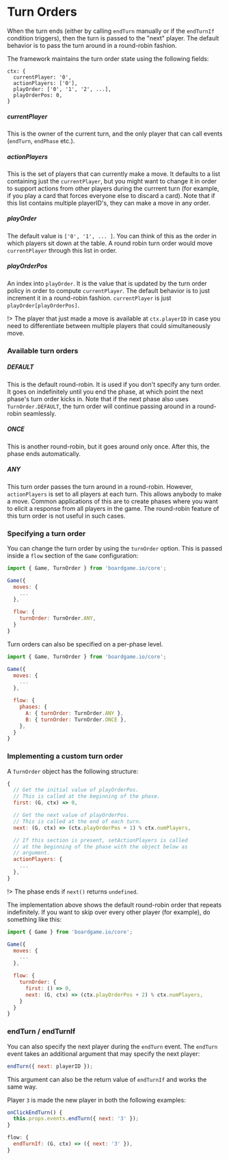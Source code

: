 # Turn Orders

When the turn ends (either by calling `endTurn` manually
or if the `endTurnIf` condition triggers), then the
turn is passed to the "next" player. The default behavior
is to pass the turn around in a round-robin fashion.

The framework maintains the turn order state using the
following fields:

```
ctx: {
  currentPlayer: '0',
  actionPlayers: ['0'],
  playOrder: ['0', '1', '2', ...],
  playOrderPos: 0,
}
```

##### currentPlayer

This is the owner of the current turn, and the only
player that can call events (`endTurn`, `endPhase` etc.).

##### actionPlayers

This is the set of players that can currently
make a move. It defaults to a list containing just the
`currentPlayer`, but you might want to change it in order
to support actions from other players during the currrent turn
(for example, if you play a card that forces everyone else
to discard a card). Note that if this list contains multiple
playerID's, they can make a move in any order.

##### playOrder

The default value is `['0', '1', ... ]`. You can think of this
as the order in which players sit down at the table. A round
robin turn order would move `currentPlayer` through this
list in order.

##### playOrderPos

An index into `playOrder`. It is the value that is updated
by the turn order policy in order to compute `currentPlayer`.
The default behavior is to just increment it in a round-robin
fashion. `currentPlayer` is just `playOrder[playOrderPos]`.

!> The player that just made a move is available at
`ctx.playerID` in case you need to differentiate between
multiple players that could simultaneously move.

### Available turn orders

##### DEFAULT

This is the default round-robin. It is used if you don't
specify any turn order. It goes on indefinitely until you
end the phase, at which point the next phase's turn order
kicks in. Note that if the next phase also uses
`TurnOrder.DEFAULT`, the turn order will continue passing
around in a round-robin seamlessly.

##### ONCE

This is another round-robin, but it goes around only once.
After this, the phase ends automatically.

##### ANY

This turn order passes the turn around in a round-robin.
However, `actionPlayers` is set to all players at each turn.
This allows anybody to make a move. Common applications of
this are to create phases where you want to elicit a response
from all players in the game. The round-robin feature of this
turn order is not useful in such cases.

### Specifying a turn order

You can change the turn order by using the `turnOrder` option.
This is passed inside a `flow` section of the `Game` configuration:

```js
import { Game, TurnOrder } from 'boardgame.io/core';

Game({
  moves: {
    ...
  },

  flow: {
    turnOrder: TurnOrder.ANY,
  }
}
```

Turn orders can also be specified on a per-phase level.

```js
import { Game, TurnOrder } from 'boardgame.io/core';

Game({
  moves: {
    ...
  },

  flow: {
    phases: {
      A: { turnOrder: TurnOrder.ANY },
      B: { turnOrder: TurnOrder.ONCE },
    },
  }
}
```

### Implementing a custom turn order

A `TurnOrder` object has the following structure:

```js
{
  // Get the initial value of playOrderPos.
  // This is called at the beginning of the phase.
  first: (G, ctx) => 0,

  // Get the next value of playOrderPos.
  // This is called at the end of each turn.
  next: (G, ctx) => (ctx.playOrderPos + 1) % ctx.numPlayers,

  // If this section is present, setActionPlayers is called
  // at the beginning of the phase with the object below as
  // argument.
  actionPlayers: {
    ...
  },
}
```

!> The phase ends if `next()` returns `undefined`.

The implementation above shows the default round-robin order that
repeats indefinitely. If you want to skip over every other player (for example), do something like this:

```js
import { Game } from 'boardgame.io/core';

Game({
  moves: {
    ...
  },

  flow: {
    turnOrder: {
      first: () => 0,
      next: (G, ctx) => (ctx.playOrderPos + 2) % ctx.numPlayers,
    }
  }
}
```

### endTurn / endTurnIf

You can also specify the next player during the `endTurn` event.
The `endTurn` event takes an additional argument that may specify
the next player:

```js
endTurn({ next: playerID });
```

This argument can also be the return value of `endTurnIf` and works the same way.

Player `3` is made the new player in both the following examples:

```js
onClickEndTurn() {
  this.props.events.endTurn({ next: '3' });
}
```

```js
flow: {
  endTurnIf: (G, ctx) => ({ next: '3' }),
}
```
